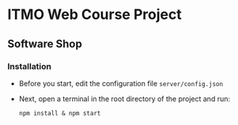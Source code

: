 # ITMO Web Course Project
## Software Shop

### Installation
* Before you start, edit the configuration file `server/config.json`

* Next, open a terminal in the root directory of the project and run:

  `npm install & npm start`
